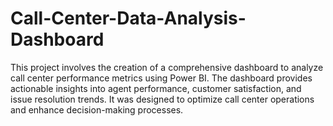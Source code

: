 # Call-Center-Data-Analysis-Dashboard
This project involves the creation of a comprehensive dashboard to analyze call center performance metrics using Power BI. The dashboard provides actionable insights into agent performance, customer satisfaction, and issue resolution trends. It was designed to optimize call center operations and enhance decision-making processes.
